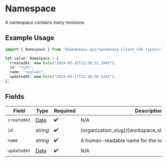 # Namespace

A namespace contains many revisions.

## Example Usage

```typescript
import { Namespace } from "@speakeasy-api/speakeasy-client-sdk-typescript/sdk/models/shared";

let value: Namespace = {
  createdAt: new Date("2024-03-31T12:50:52.284Z"),
  id: "<id>",
  name: "<value>",
  updatedAt: new Date("2024-09-17T11:26:38.524Z"),
};
```

## Fields

| Field                                                                                         | Type                                                                                          | Required                                                                                      | Description                                                                                   |
| --------------------------------------------------------------------------------------------- | --------------------------------------------------------------------------------------------- | --------------------------------------------------------------------------------------------- | --------------------------------------------------------------------------------------------- |
| `createdAt`                                                                                   | [Date](https://developer.mozilla.org/en-US/docs/Web/JavaScript/Reference/Global_Objects/Date) | :heavy_check_mark:                                                                            | N/A                                                                                           |
| `id`                                                                                          | *string*                                                                                      | :heavy_check_mark:                                                                            | {organization_slug}/{workspace_slug}/{namespace_name}                                         |
| `name`                                                                                        | *string*                                                                                      | :heavy_check_mark:                                                                            | A human-readable name for the namespace.                                                      |
| `updatedAt`                                                                                   | [Date](https://developer.mozilla.org/en-US/docs/Web/JavaScript/Reference/Global_Objects/Date) | :heavy_check_mark:                                                                            | N/A                                                                                           |